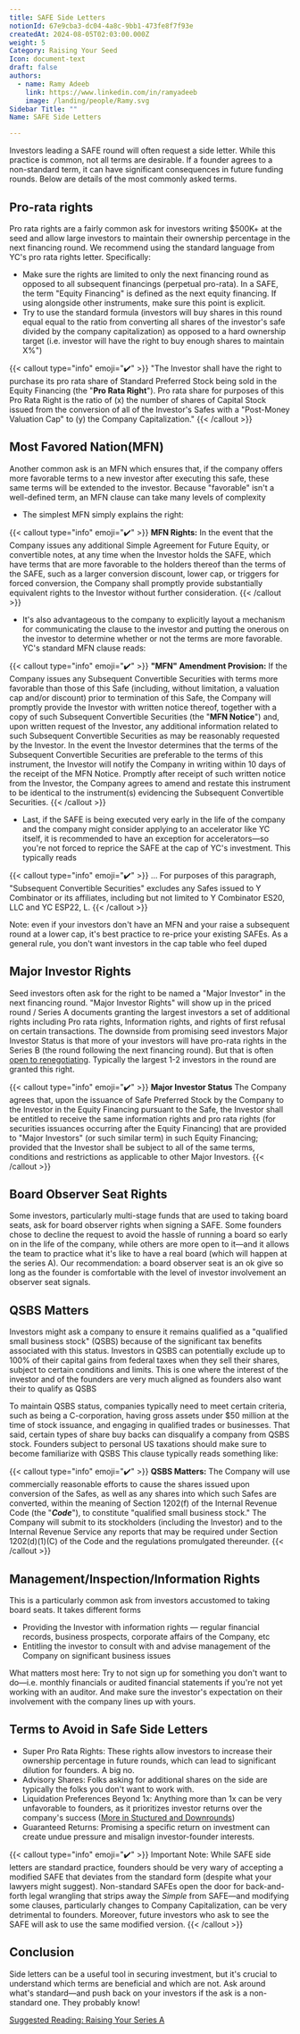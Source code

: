 ```yaml
---
title: SAFE Side Letters
notionId: 67e9cba3-dc04-4a8c-9bb1-473fe8f7f93e
createdAt: 2024-08-05T02:03:00.000Z
weight: 5
Category: Raising Your Seed
Icon: document-text
draft: false
authors:
  - name: Ramy Adeeb
    link: https://www.linkedin.com/in/ramyadeeb
    image: /landing/people/Ramy.svg
Sidebar Title: ""
Name: SAFE Side Letters

---
```



Investors leading a SAFE round will often request a side letter. While this practice is common, not all terms are desirable. If a founder agrees to a non-standard term, it can have significant consequences in future funding rounds.  Below are details of the most commonly asked terms.


## Pro-rata rights


Pro rata rights are a fairly common ask for investors writing $500K+ at the seed and allow large investors to maintain their ownership percentage in the next financing round.  We recommend using the standard language from YC's pro rata rights letter.  Specifically:

- Make sure the rights are limited to only the next financing round as opposed to all subsequent financings (perpetual pro-rata). In a SAFE, the term "Equity Financing" is defined as the next equity financing. If using alongside other instruments, make sure this point is explicit.
- Try to use the standard formula (investors will buy shares in this round equal equal to the ratio from converting all shares of the investor's safe divided by the company capitalization) as opposed to a hard ownership target (i.e. investor will have the right to buy enough shares to maintain X%")

{{< callout type="info" emoji="✔️" >}}
"The Investor shall have the right to purchase its pro rata share of Standard Preferred Stock being sold in the Equity Financing (the "**Pro Rata Right**").  Pro rata share for purposes of this Pro Rata Right is the ratio of (x) the number of shares of Capital Stock issued from the conversion of all of the Investor's Safes with a "Post-Money Valuation Cap" to (y) the Company Capitalization."
{{< /callout >}}


## Most Favored Nation(MFN)


Another common ask is an MFN which ensures that, if the company offers more favorable terms to a new investor after executing this safe, these same terms will be extended to the investor.  Because "favorable" isn't a well-defined term, an MFN clause can take many levels of complexity

- The simplest MFN simply explains the right:

{{< callout type="info" emoji="✔️" >}}
**MFN Rights:** In the event that the Company issues any additional Simple Agreement for Future Equity, or convertible notes, at any time when the Investor holds the SAFE, which have terms that are more favorable to the holders thereof than the terms of the SAFE, such as a larger conversion discount, lower cap, or triggers for forced conversion, the Company shall promptly provide substantially equivalent rights to the Investor without further consideration.
{{< /callout >}}

- It's also advantageous to the company to explicitly layout a mechanism for communicating the clause to the investor and putting the onerous on the investor to determine whether or not the terms are more favorable. YC's standard MFN clause reads:

{{< callout type="info" emoji="✔️" >}}
**"MFN" Amendment Provision:** If the Company issues any Subsequent Convertible Securities with terms more favorable than those of this Safe (including, without limitation, a valuation cap and/or discount) prior to termination of this Safe, the Company will promptly provide the Investor with written notice thereof, together with a copy of such Subsequent Convertible Securities (the "**MFN Notice**") and, upon written request of the Investor, any additional information related to such Subsequent Convertible Securities as may be reasonably requested by the Investor.  In the event the Investor determines that the terms of the Subsequent Convertible Securities are preferable to the terms of this instrument, the Investor will notify the Company in writing within 10 days of the receipt of the MFN Notice. Promptly after receipt of such written notice from the Investor, the Company agrees to amend and restate this instrument to be identical to the instrument(s) evidencing the Subsequent Convertible Securities.
{{< /callout >}}

- Last, if the SAFE is being executed very early in the life of the company and the company might consider applying to an accelerator like YC itself, it is recommended to have an exception for accelerators—so you're not forced to reprice the SAFE at the cap of YC's investment. This typically reads

{{< callout type="info" emoji="✔️" >}}
… For purposes of this paragraph, "Subsequent Convertible Securities" excludes any Safes issued to Y Combinator or its affiliates, including but not limited to Y Combinator ES20, LLC and YC ESP22, L.
{{< /callout >}}


Note: even if your investors don't have an MFN and your raise a subsequent round at a lower cap,  it's best practice to re-price your existing SAFEs. As a general rule, you don't want investors in the cap table who feel duped


## Major Investor Rights


Seed investors often ask for the right to be named a "Major Investor" in the next financing round. "Major Investor Rights" will show up in the priced round / Series A documents granting the largest investors a set of additional rights including Pro rata rights, Information rights, and rights of first refusal on certain transactions.  The downside from promising seed investors Major Investor Status is that more of your investors will have pro-rata rights in the Series B (the round following the next financing round).  But that is often [open to renegotiating](/docs/founders-handbook/minimizing-founder-dilution/#5-re-negotiate-pro-rata-rights-for-early-investors).  Typically the largest 1-2 investors in the round are granted this right.


{{< callout type="info" emoji="✔️" >}}
**Major Investor Status** The Company agrees that, upon the issuance of Safe Preferred Stock by the Company to the Investor in the Equity Financing pursuant to the Safe, the Investor shall be entitled to receive the same information rights and pro rata rights (for securities issuances occurring after the Equity Financing) that are provided to "Major Investors" (or such similar term) in such Equity Financing; provided that the Investor shall be subject to all of the same terms, conditions and restrictions as applicable to other Major Investors.
{{< /callout >}}


## Board Observer Seat Rights


Some investors, particularly multi-stage funds that are used to taking board seats, ask for board observer rights when signing a SAFE. Some founders chose to decline the request to avoid the hassle of running a board so early on in the life of the company, while others are more open to it—and it allows the team to practice what it's like to have a real board (which will happen at the series A). Our recommendation: a board observer seat is an ok give so long as the founder is comfortable with the level of investor involvement an observer seat signals.


## **QSBS Matters**


Investors might ask a company to ensure it remains qualified as a "qualified small business stock" (QSBS) because of the significant tax benefits associated with this status. Investors in QSBS can potentially exclude up to 100% of their capital gains from federal taxes when they sell their shares, subject to certain conditions and limits. This is one where the interest of the investor and of the founders are very much aligned as founders also want their to qualify as QSBS


To maintain QSBS status, companies typically need to meet certain criteria, such as being a C-corporation, having gross assets under $50 million at the time of stock issuance, and engaging in qualified trades or businesses. That said, certain types of share buy backs can disqualify a company from QSBS stock.  Founders subject to personal US taxations should make sure to become familiarize with QSBS  This clause typically reads something like:


{{< callout type="info" emoji="✔️" >}}
**QSBS Matters:** The Company will use commercially reasonable efforts to cause the shares issued upon conversion of the Safes, as well as any shares into which such Safes are converted, within the meaning of Section 1202(f) of the Internal Revenue Code (the "***Code***"), to constitute "qualified small business stock." The Company will submit to its stockholders (including the Investor) and to the Internal Revenue Service any reports that may be required under Section 1202(d)(1)(C) of the Code and the regulations promulgated thereunder.
{{< /callout >}}


## **Management/Inspection/Information Rights**


This is a particularly common ask from investors accustomed to taking board seats.  It takes different forms

- Providing the Investor with information rights — regular financial records, business prospects, corporate affairs of the Company, etc
- Entitling the investor to consult with and advise management of the Company on significant business issues

What matters most here: Try to not sign up for something you don't want to do—i.e. monthly financials or audited financial statements if you're not yet working with an auditor.  And make sure the investor's expectation on their involvement with the company lines up with yours.


## Terms to Avoid in Safe Side Letters

- Super Pro Rata Rights: These rights allow investors to increase their ownership percentage in future rounds, which can lead to significant dilution for founders. A big no.
- Advisory Shares: Folks asking for additional shares on the side are typically the folks you don't want to work with.
- Liquidation Preferences Beyond 1x: Anything more than 1x can be very unfavorable to founders, as it prioritizes investor returns over the company's success ([More in Stuctured and Downrounds](https://1984.vc/docs/founders-handbook/structured-and-downrounds/))
- Guaranteed Returns: Promising a specific return on investment can create undue pressure and misalign investor-founder interests.

{{< callout type="info" emoji="✔️" >}}
Important Note: While SAFE side letters are standard practice, founders should be very wary of  accepting a modified SAFE that deviates from the standard form (despite what your lawyers might suggest). Non-standard SAFEs open the door for back-and-forth legal wrangling that strips away the *Simple* from SAFE—and modifying some clauses, particularly changes to Company Capitalization, can be very detrimental to founders. Moreover, future investors who ask to see the SAFE will ask to use the same modified version.
{{< /callout >}}


## Conclusion


Side letters can be a useful tool in securing investment, but it's crucial to understand which terms are beneficial and which are not. Ask around what's standard—and push back on your investors if the ask is a non-standard one. They probably know!


[Suggested Reading: Raising Your Series A](/docs/founders-handbook/raising-your-series-a/)


